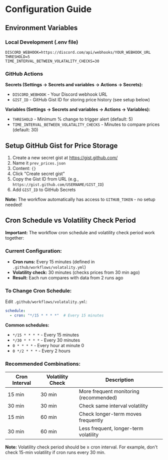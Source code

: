 # Configuration Guide

## Environment Variables

### Local Development (.env file)
```env
DISCORD_WEBHOOK=https://discord.com/api/webhooks/YOUR_WEBHOOK_URL
THRESHOLD=5
TIME_INTERVAL_BETWEEN_VOLATALITY_CHECKS=30
```

### GitHub Actions

**Secrets (Settings → Secrets and variables → Actions → Secrets):**
- `DISCORD_WEBHOOK` - Your Discord webhook URL
- `GIST_ID` - GitHub Gist ID for storing price history (see setup below)

**Variables (Settings → Secrets and variables → Actions → Variables):**
- `THRESHOLD` - Minimum % change to trigger alert (default: 5)
- `TIME_INTERVAL_BETWEEN_VOLATALITY_CHECKS` - Minutes to compare prices (default: 30)

## Setup GitHub Gist for Price Storage

1. Create a new secret gist at https://gist.github.com/
2. Name it `prev_prices.json`
3. Content: `{}`
4. Click "Create secret gist"
5. Copy the Gist ID from URL (e.g., `https://gist.github.com/USERNAME/GIST_ID`)
6. Add `GIST_ID` to GitHub Secrets

**Note:** The workflow automatically has access to `GITHUB_TOKEN` - no setup needed!

## Cron Schedule vs Volatility Check Period

**Important:** The workflow cron schedule and volatility check period work together:

### Current Configuration:
- **Cron runs:** Every 15 minutes (defined in `.github/workflows/volatality.yml`)
- **Volatility check:** 30 minutes (checks prices from 30 min ago)
- **Result:** Each run compares with data from 2 runs ago

### To Change Cron Schedule:

Edit `.github/workflows/volatality.yml`:

```yaml
schedule:
  - cron: "*/15 * * * *"  # Every 15 minutes
```

**Common schedules:**
- `*/15 * * * *` - Every 15 minutes
- `*/30 * * * *` - Every 30 minutes
- `0 * * * *` - Every hour at minute 0
- `0 */2 * * *` - Every 2 hours

### Recommended Combinations:

| Cron Interval | Volatility Check | Description |
|---------------|------------------|-------------|
| 15 min | 30 min | More frequent monitoring (recommended) |
| 30 min | 30 min | Check same interval volatility |
| 15 min | 60 min | Check longer-term moves frequently |
| 30 min | 60 min | Less frequent, longer-term volatility |

**Note:** Volatility check period should be ≥ cron interval. For example, don't check 15-min volatility if cron runs every 30 min.

